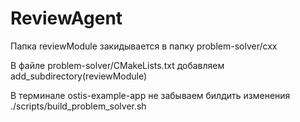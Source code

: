 # ReviewAgent

Папка reviewModule закидывается в папку problem-solver/cxx

В файле problem-solver/CMakeLists.txt добавляем add_subdirectory(reviewModule)

В терминале ostis-example-app не забываем билдить изменения ./scripts/build_problem_solver.sh
